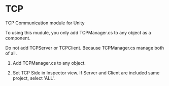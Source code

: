 # TCP
TCP Communication module for Unity

To using this mudule, you only add TCPManager.cs to any object as a component. 


Do not add TCPServer or TCPClient. Because TCPManager.cs manage both of all.


1. Add TCPManager.cs to any object.


2. Set TCP Side in Inspector view.
   If Server and Client are included same project, select 'ALL'.
